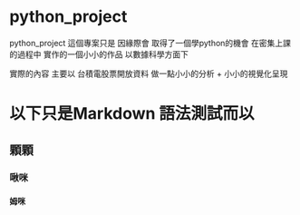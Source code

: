 # python_project
python_project
這個專案只是 因緣際會 取得了一個學python的機會
在密集上課的過程中  實作的一個小小的作品  以數據科學方面下

實際的內容  主要以  台積電股票開放資料 做一點小小的分析 + 小小的視覺化呈現
#
# 以下只是Markdown 語法測試而以
## 顆顆
### 啾咪
#### 姆咪
